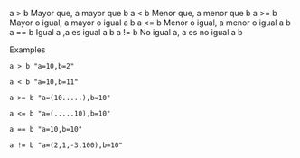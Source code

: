 a > b Mayor que, a mayor que b
a < b Menor que, a menor que b
a >= b Mayor o igual, a mayor o igual a b
a <= b Menor o igual, a menor o igual a b
a == b Igual a ,a es igual a b
a != b No igual a, a es no igual a b 

Examples

```
a > b "a=10,b=2" 
```

```
a < b "a=10,b=11"
```

```
a >= b "a=(10.....),b=10" 
```

```
a <= b "a=(.....10),b=10"
```

```
a == b "a=10,b=10"
```

```
a != b "a=(2,1,-3,100),b=10"
```

